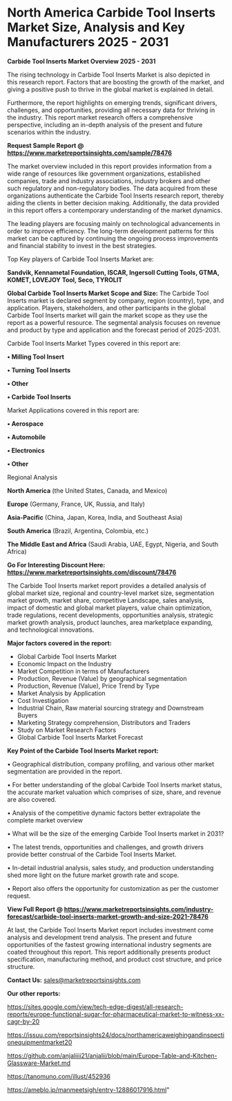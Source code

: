 # North America Carbide Tool Inserts Market Size, Analysis and Key Manufacturers 2025 - 2031

<Strong> Carbide Tool Inserts Market Overview 2025 - 2031</strong>

The rising technology in Carbide Tool Inserts Market is also depicted in this research report. Factors that are boosting the growth of the market, and giving a positive push to thrive in the global market is explained in detail.

Furthermore, the report highlights on emerging trends, significant drivers, challenges, and opportunities, providing all necessary data for thriving in the industry. This report market research offers a comprehensive perspective, including an in-depth analysis of the present and future scenarios within the industry.

<strong>Request Sample Report @ <a href=https://www.marketreportsinsights.com/sample/78476>https://www.marketreportsinsights.com/sample/78476</a></strong>

The market overview included in this report provides information from a wide range of resources like government organizations, established companies, trade and industry associations, industry brokers and other such regulatory and non-regulatory bodies. The data acquired from these organizations authenticate the Carbide Tool Inserts research report, thereby aiding the clients in better decision making. Additionally, the data provided in this report offers a contemporary understanding of the market dynamics.

The leading players are focusing mainly on technological advancements in order to improve efficiency. The long-term development patterns for this market can be captured by continuing the ongoing process improvements and financial stability to invest in the best strategies.

Top Key players of Carbide Tool Inserts Market are:

<strong>Sandvik, Kennametal Foundation, ISCAR, Ingersoll Cutting Tools, GTMA, KOMET, LOVEJOY Tool, Seco, TYROLIT</strong>

<strong><b>Global Carbide Tool Inserts Market Scope and Size:</b></strong>
The Carbide Tool Inserts market is declared segment by company, region (country), type, and application. Players, stakeholders, and other participants in the global Carbide Tool Inserts market will gain the market scope as they use the report as a powerful resource. The segmental analysis focuses on revenue and product by type and application and the forecast period of 2025-2031.

Carbide Tool Inserts Market Types covered in this report are:

<strong>• Milling Tool Insert

• Turning Tool Inserts

• Other

• Carbide Tool Inserts</strong>

Market Applications covered in this report are:

<strong>• Aerospace

• Automobile

• Electronics

• Other</strong> 

Regional Analysis

<strong>North America</strong> (the United States, Canada, and Mexico)

<strong>Europe</strong> (Germany, France, UK, Russia, and Italy)

<strong>Asia-Pacific</strong> (China, Japan, Korea, India, and Southeast Asia)

<strong>South America</strong> (Brazil, Argentina, Colombia, etc.)

<strong>The Middle East and Africa</strong> (Saudi Arabia, UAE, Egypt, Nigeria, and South Africa)

<strong>Go For Interesting Discount Here: <a href=https://www.marketreportsinsights.com/discount/78476>https://www.marketreportsinsights.com/discount/78476</a></strong>

The Carbide Tool Inserts market report provides a detailed analysis of global market size, regional and country-level market size, segmentation market growth, market share, competitive Landscape, sales analysis, impact of domestic and global market players, value chain optimization, trade regulations, recent developments, opportunities analysis, strategic market growth analysis, product launches, area marketplace expanding, and technological innovations.

<strong><b>Major factors covered in the report:</b></strong>
<ul>
  <li>Global Carbide Tool Inserts Market </li>
  <li>Economic Impact on the Industry</li>
  <li>Market Competition in terms of Manufacturers</li>
  <li>Production, Revenue (Value) by geographical segmentation</li>
  <li>Production, Revenue (Value), Price Trend by Type</li>
  <li>Market Analysis by Application</li>
  <li>Cost Investigation</li>
  <li>Industrial Chain, Raw material sourcing strategy and Downstream Buyers</li>
  <li>Marketing Strategy comprehension, Distributors and Traders</li>
  <li>Study on Market Research Factors</li>
  <li>Global Carbide Tool Inserts Market Forecast</li>
</ul>

<strong><b>Key Point of the Carbide Tool Inserts Market report:</b></strong>

• Geographical distribution, company profiling, and various other market segmentation are provided in the report.

• For better understanding of the global Carbide Tool Inserts market status, the accurate market valuation which comprises of size, share, and revenue are also covered.

• Analysis of the competitive dynamic factors better extrapolate the complete market overview

• What will be the size of the emerging Carbide Tool Inserts market in 2031?

• The latest trends, opportunities and challenges, and growth drivers provide better construal of the Carbide Tool Inserts Market.

• In-detail industrial analysis, sales study, and production understanding shed more light on the future market growth rate and scope.

• Report also offers the opportunity for customization as per the customer request.

<strong><b>View Full Report @ <a href=https://www.marketreportsinsights.com/industry-forecast/carbide-tool-inserts-market-growth-and-size-2021-78476>https://www.marketreportsinsights.com/industry-forecast/carbide-tool-inserts-market-growth-and-size-2021-78476</a></b></strong>


At last, the Carbide Tool Inserts Market report includes investment come analysis and development trend analysis. The present and future opportunities of the fastest growing international industry segments are coated throughout this report. This report additionally presents product specification, manufacturing method, and product cost structure, and price structure.

<strong>Contact Us:</strong>
sales@marketreportsinsights.com

<strong>Our other reports:</strong>

<a href=https://sites.google.com/view/tech-edge-digest/all-research-reports/europe-functional-sugar-for-pharmaceutical-market-to-witness-xx-cagr-by-20>https://sites.google.com/view/tech-edge-digest/all-research-reports/europe-functional-sugar-for-pharmaceutical-market-to-witness-xx-cagr-by-20</a>

<a href=https://issuu.com/reportsinsights24/docs/northamericaweighingandinspectionequipmentmarket20>https://issuu.com/reportsinsights24/docs/northamericaweighingandinspectionequipmentmarket20</a>

<a href=https://github.com/anjaliiii21/anjalii/blob/main/Europe-Table-and-Kitchen-Glassware-Market.md>https://github.com/anjaliiii21/anjalii/blob/main/Europe-Table-and-Kitchen-Glassware-Market.md</a>

<a href=https://tanomuno.com/illust/452936>https://tanomuno.com/illust/452936</a>

<a href=https://ameblo.jp/manmeetsigh/entry-12886017916.html>https://ameblo.jp/manmeetsigh/entry-12886017916.html</a>"

